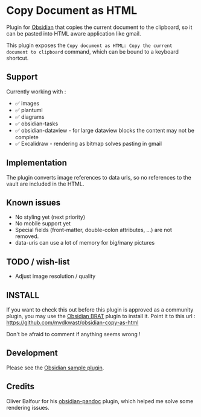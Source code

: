 # Copy Document as HTML

Plugin for [Obsidian](https://obsidian.md) that copies the current document to the clipboard, so it can be pasted into
HTML aware application like gmail.

This plugin exposes the `Copy document as HTML: Copy the current document to clipboard` command, which can be bound to a keyboard
shortcut.

## Support

Currently working with :

- ✅ images
- ✅ plantuml
- ✅ diagrams
- ✅ obsidian-tasks
- ✅ obsidian-dataview - for large dataview blocks the content may not be complete
- ✅ Excalidraw - rendering as bitmap solves pasting in gmail

## Implementation

The plugin converts image references to data urls, so no references to the vault are included in the HTML.

## Known issues

- No styling yet (next priority)
- No mobile support yet
- Special fields (front-matter, double-colon attributes, ...) are not removed.
- data-uris can use a lot of memory for big/many pictures

## TODO / wish-list

- Adjust image resolution / quality

## INSTALL

If you want to check this out before this plugin is approved as a community plugin, you may use the [Obsidian BRAT](https://github.com/TfTHacker/obsidian42-brat) plugin to install it. Point it to this url : https://github.com/mvdkwast/obsidian-copy-as-html

Don't be afraid to comment if anything seems wrong !

## Development

Please see the [Obsidian sample plugin](https://github.com/obsidianmd/obsidian-sample-plugin).

## Credits

Oliver Balfour for his [obsidian-pandoc](https://github.com/OliverBalfour/obsidian-pandoc) plugin, which helped me solve
some rendering issues.
